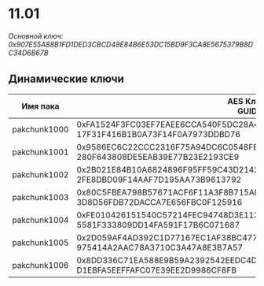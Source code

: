 # 11.01

###### Основной ключ: 0x907E55A88B1FD1DED3CBCD49E84B6E53DC15BD9F3CA8E5675379B8DC34D6B67B

## Динамические ключи

| Имя пака     | AES Ключ<br/>GUID                                                                                       |
|--------------|---------------------------------------------------------------------------------------------------------|
| pakchunk1000 | 0xFA1524F3FC03EF7EAEE6CCA540F5DC28A444A28E6F48F6963C6FB7C714F99C53<br/>17F31F416B1B0A73F14F0A7973DDBD76 |
| pakchunk1001 | 0x9586EC6C22CCC2316F75A94DC6C0548FE3D98899ADA1AFF0725CF6B00390C6E3<br/>280F643808DE5EAB39E77B23E2193CE9 |
| pakchunk1002 | 0x2B021E84B10A6824896F95FF59C43D2142CA933DC6DCCF5FF59E49822F616145<br/>2FE8DBD09F14AAF7D195AA73B9613792 |
| pakchunk1003 | 0x80C5FBEA798B57671ACF6F11A3F8B715AB42538B5D8B58C780948F6DD9CB4D47<br/>3D8D56FDB72DACCA7E656FBC0F125916 |
| pakchunk1004 | 0xFE010426151540C57214FEC94748D3E1133DF568FB867229D998AD0157700187<br/>5581F333809DD14FA591F17B6C071687 |
| pakchunk1005 | 0x2D059AF4AD392C1D77167EC1AF38BC477BEC31198570DC896A801C9811593638<br/>975414A2AAC78A3710C3A47A8E3B7A57 |
| pakchunk1006 | 0x8DD336C71EA588E9B59A2392542EEDC4D8FA1EF585EFFCC2AB8CF1318158C6E8<br/>D1EBFA5EEFFAFC07E39EE2D9986CF8FB |
